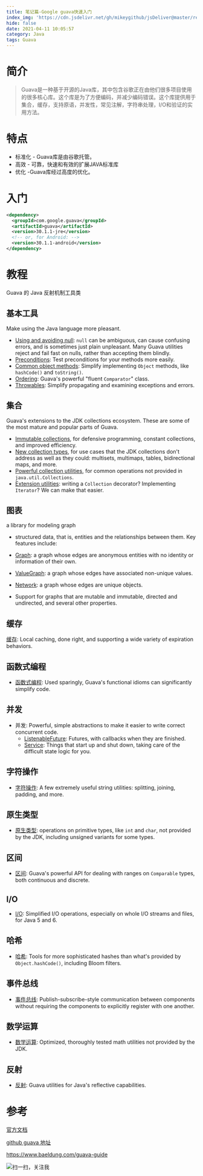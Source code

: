 ```yaml
---
title: 笔记篇-Google guava快速入门
index_img: 'https://cdn.jsdelivr.net/gh/mikeygithub/jsDeliver@master/resource/img/google-guava.jpg'
hide: false
date: 2021-04-11 10:05:57
category: Java
tags: Guava
---
```


# 简介

>Guava是一种基于开源的Java库，其中包含谷歌正在由他们很多项目使用的很多核心库。这个库是为了方便编码，并减少编码错误。这个库提供用于集合，缓存，支持原语，并发性，常见注解，字符串处理，I/O和验证的实用方法。

# 特点

- 标准化 - Guava库是由谷歌托管。
- 高效 - 可靠，快速和有效的扩展JAVA标准库
- 优化 -Guava库经过高度的优化。

# 入门

```xml
<dependency>
  <groupId>com.google.guava</groupId>
  <artifactId>guava</artifactId>
  <version>30.1.1-jre</version>
  <!-- or, for Android: -->
  <version>30.1.1-android</version>
</dependency>
```

# 教程

Guava 的 Java 反射机制工具类

## 基本工具

 Make using the Java language more pleasant.

- [Using and avoiding null](https://github.com/google/guava/wiki/UsingAndAvoidingNullExplained): `null` can be ambiguous, can cause confusing errors, and is sometimes just plain unpleasant. Many Guava utilities reject and fail fast on nulls, rather than accepting them blindly.
- [Preconditions](https://github.com/google/guava/wiki/PreconditionsExplained): Test preconditions for your methods more easily.
- [Common object methods](https://github.com/google/guava/wiki/CommonObjectUtilitiesExplained): Simplify implementing `Object` methods, like `hashCode()` and `toString()`.
- [Ordering](https://github.com/google/guava/wiki/OrderingExplained): Guava's powerful "fluent `Comparator`" class.
- [Throwables](https://github.com/google/guava/wiki/ThrowablesExplained): Simplify propagating and examining exceptions and errors.

## 集合

 Guava's extensions to the JDK collections ecosystem. These are some of the most mature and popular parts of Guava.

- [Immutable collections](https://github.com/google/guava/wiki/ImmutableCollectionsExplained), for defensive programming, constant collections, and improved efficiency.
- [New collection types](https://github.com/google/guava/wiki/NewCollectionTypesExplained), for use cases that the JDK collections don't address as well as they could: multisets, multimaps, tables, bidirectional maps, and more.
- [Powerful collection utilities](https://github.com/google/guava/wiki/CollectionUtilitiesExplained), for common operations not provided in `java.util.Collections`.
- [Extension utilities](https://github.com/google/guava/wiki/CollectionHelpersExplained): writing a `Collection` decorator? Implementing `Iterator`? We can make that easier.

## 图表

a library for modeling graph

- structured data, that is, entities and the relationships between them. Key features include:

- [Graph](https://github.com/google/guava/wiki/GraphsExplained#graph): a graph whose edges are anonymous entities with no identity or information of their own.
- [ValueGraph](https://github.com/google/guava/wiki/GraphsExplained#valuegraph): a graph whose edges have associated non-unique values.
- [Network](https://github.com/google/guava/wiki/GraphsExplained#network): a graph whose edges are unique objects.
- Support for graphs that are mutable and immutable, directed and undirected, and several other properties.

## 缓存

[缓存](https://github.com/google/guava/wiki/CachesExplained): Local caching, done right, and supporting a wide variety of expiration behaviors.

## 函数式编程

- [函数式编程](https://github.com/google/guava/wiki/FunctionalExplained): Used sparingly, Guava's functional idioms can significantly simplify code.

## 并发

- 并发: Powerful, simple abstractions to make it easier to write correct concurrent code.
  - [ListenableFuture](https://github.com/google/guava/wiki/ListenableFutureExplained): Futures, with callbacks when they are finished.
  - [Service](https://github.com/google/guava/wiki/ServiceExplained): Things that start up and shut down, taking care of the difficult state logic for you.

## 字符操作

- [字符操作](https://github.com/google/guava/wiki/StringsExplained): A few extremely useful string utilities: splitting, joining, padding, and more.

## 原生类型

- [原生类型](https://github.com/google/guava/wiki/PrimitivesExplained): operations on primitive types, like `int` and `char`, not provided by the JDK, including unsigned variants for some types.

## 区间

- [区间](https://github.com/google/guava/wiki/RangesExplained): Guava's powerful API for dealing with ranges on `Comparable` types, both continuous and discrete.

## I/O

- [I/O](https://github.com/google/guava/wiki/IOExplained): Simplified I/O operations, especially on whole I/O streams and files, for Java 5 and 6.

## 哈希

- [哈希](https://github.com/google/guava/wiki/HashingExplained): Tools for more sophisticated hashes than what's provided by `Object.hashCode()`, including Bloom filters.

## 事件总线

- [事件总线](https://github.com/google/guava/wiki/EventBusExplained): Publish-subscribe-style communication between components without requiring the components to explicitly register with one another.

## 数学运算

- [数学运算](https://github.com/google/guava/wiki/MathExplained): Optimized, thoroughly tested math utilities not provided by the JDK.

## 反射

- [反射](https://github.com/google/guava/wiki/ReflectionExplained): Guava utilities for Java's reflective capabilities.

# 参考

[官方文档](https://github.com/google/guava/wiki)

[github guava 地址](https://github.com/google/guava)

https://www.baeldung.com/guava-guide<br/>


![扫一扫，关注我](https://cdn.jsdelivr.net/gh/mikeygithub/jsDeliver@master/resource/img/wechat.jpg)